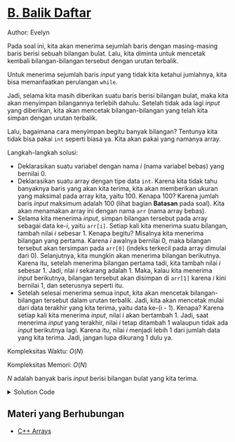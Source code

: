 # [B. Balik Daftar](https://tlx.toki.id/courses/basic/chapters/09/problems/B)

Author: Evelyn

Pada soal ini, kita akan menerima sejumlah baris dengan masing-masing baris berisi sebuah bilangan bulat. Lalu, kita diminta untuk mencetak kembali bilangan-bilangan tersebut dengan urutan terbalik.

Untuk menerima sejumlah baris *input* yang tidak kita ketahui jumlahnya, kita bisa memanfaatkan perulangan `while`.

Jadi, selama kita masih diberikan suatu baris berisi bilangan bulat, maka kita akan menyimpan bilangannya terlebih dahulu. Setelah tidak ada lagi *input* yang diberikan, kita akan mencetak bilangan-bilangan yang telah kita simpan dengan urutan terbalik.

Lalu, bagaimana cara menyimpan begitu banyak bilangan? Tentunya kita tidak bisa pakai `int` seperti biasa ya. Kita akan pakai yang namanya array.

Langkah-langkah solusi:
- Deklarasikan suatu variabel dengan nama $i$ (nama variabel bebas) yang bernilai 0.
- Deklarasikan suatu array dengan tipe data `int`. Karena kita tidak tahu banyaknya baris yang akan kita terima, kita akan memberikan ukuran yang maksimal pada array kita, yaitu 100. Kenapa 100? Karena jumlah baris *input* maksimum adalah 100 (lihat bagian **Batasan** pada soal). Kita akan menamakan array ini dengan nama `arr` (nama array bebas).
- Selama kita menerima *input*, simpan bilangan tersebut pada array sebagai data ke-$i$, yaitu `arr[i]`. Setiap kali kita menerima suatu bilangan, tambah nilai $i$ sebesar 1. Kenapa begitu? Misalnya kita menerima bilangan yang pertama. Karena $i$ awalnya bernilai 0, maka bilangan tersebut akan tersimpan pada `arr[0]` (indeks terkecil pada array dimulai dari 0). Selanjutnya, kita mungkin akan menerima bilangan berikutnya. Karena itu, setelah menerima bilangan pertama tadi, kita tambah nilai $i$ sebesar 1. Jadi, nlai $i$ sekarang adalah 1. Maka, kalau kita menerima *input* berikutnya, bilangan tersebut akan disimpan di `arr[1]` karena $i$ kini bernilai 1, dan seterusnya seperti itu.
- Setelah selesai menerima semua input, kita akan mencetak bilangan-bilangan tersebut dalam urutan terbalik. Jadi, kita akan mencetak mulai dari data terakhir yang kita terima, yaitu data ke-(i - 1). Kenapa? Karena setiap kali kita menerima *input*, nilai $i$ akan bertambah 1. Jadi, saat menerima *input* yang terakhir, nilai $i$ tetap ditambah 1 walaupun tidak ada *input* berikutnya lagi. Karena itu, nilai $i$ menjadi lebih 1 dari jumlah data yang kita terima. Jadi, jangan lupa dikurang 1 dulu ya.

Kompleksitas Waktu: $O(N)$

Kompleksitas Memori: $O(N)$

$N$ adalah banyak baris *input* berisi bilangan bulat yang kita terima.

<details>
  <summary>Solution Code</summary>

```c++
#include <bits/stdc++.h>
using namespace std;
int main() {
  int i = 0, arr[100];
  while(cin >> arr[i]) {
    i++;
  }
  for(int j = i - 1; j >= 0; j--) {
    cout << arr[j] << "\n";
  }
  return 0;
}
```
</details>

## Materi yang Berhubungan

- [C++ Arrays](https://www.w3schools.com/cpp/cpp_arrays.asp)